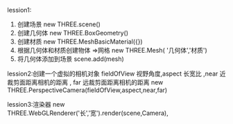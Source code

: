 lession1:

1. 创建场景 new THREE.scene()
2. 创建几何体 new THREE.BoxGeometry()
3. 创建材质 new THREE.MeshBasicMaterial({})
4. 根据几何体和材质创建物体 =>网格 new THREE.Mesh(
   '几何体','材质')
5. 将几何体添加到场景 scene.add(mesh)

lession2:创建一个虚拟的相机对象 fieldOfView 视野角度,aspect 长宽比 ,near 近裁剪面距离相机的距离 , far 远裁剪面距离相机的距离
new THREE.PerspectiveCamera(fieldOfView,aspect,near,far)

lession3:渲染器
new THREE.WebGLRenderer('长','宽').render(scene,Camera),



